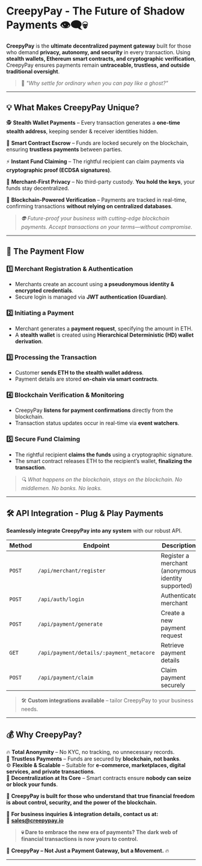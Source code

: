 # **CreepyPay - The Future of Shadow Payments** 👁‍🗨💀  

**CreepyPay** is the **ultimate decentralized payment gateway** built for those who demand **privacy, autonomy, and security** in every transaction. Using **stealth wallets, Ethereum smart contracts, and cryptographic verification**, CreepyPay ensures payments remain **untraceable, trustless, and outside traditional oversight**.  

> 💬 *"Why settle for ordinary when you can pay like a ghost?"*  

---

## **💡 What Makes CreepyPay Unique?**  

🕵️ **Stealth Wallet Payments** – Every transaction generates a **one-time stealth address**, keeping sender & receiver identities hidden.  

🔗 **Smart Contract Escrow** – Funds are locked securely on the blockchain, ensuring **trustless payments** between parties.  

⚡ **Instant Fund Claiming** – The rightful recipient can claim payments via **cryptographic proof (ECDSA signatures)**.  

🔐 **Merchant-First Privacy** – No third-party custody. **You hold the keys**, your funds stay decentralized.  

📡 **Blockchain-Powered Verification** – Payments are tracked in real-time, confirming transactions **without relying on centralized databases**.  

> *👽 Future-proof your business with cutting-edge blockchain payments. Accept transactions on your terms—without compromise.*  

---

## **📜 The Payment Flow**  

### 1️⃣ **Merchant Registration & Authentication**  
- Merchants create an account using **a pseudonymous identity & encrypted credentials**.  
- Secure login is managed via **JWT authentication (Guardian)**.  

### 2️⃣ **Initiating a Payment**  
- Merchant generates a **payment request**, specifying the amount in ETH.  
- A **stealth wallet** is created using **Hierarchical Deterministic (HD) wallet derivation**.  

### 3️⃣ **Processing the Transaction**  
- Customer **sends ETH to the stealth wallet address**.  
- Payment details are stored **on-chain via smart contracts**.  

### 4️⃣ **Blockchain Verification & Monitoring**  
- CreepyPay **listens for payment confirmations** directly from the blockchain.  
- Transaction status updates occur in real-time via **event watchers**.  

### 5️⃣ **Secure Fund Claiming**  
- The rightful recipient **claims the funds** using a cryptographic signature.  
- The smart contract releases ETH to the recipient’s wallet, **finalizing the transaction**.  

> *🔍 What happens on the blockchain, stays on the blockchain. No middlemen. No banks. No leaks.*  

---

## **🛠 API Integration - Plug & Play Payments**
**Seamlessly integrate CreepyPay into any system** with our robust API.  

| **Method** | **Endpoint** | **Description** |
|------------|-------------|-----------------|
| `POST` | `/api/merchant/register` | Register a merchant (anonymous identity supported) |
| `POST` | `/api/auth/login` | Authenticate merchant |
| `POST` | `/api/payment/generate` | Create a new payment request |
| `GET` | `/api/payment/details/:payment_metacore` | Retrieve payment details |
| `POST` | `/api/payment/claim` | Claim payment securely |

> 🛠 **Custom integrations available** – tailor CreepyPay to your business needs.  

---

## **💰 Why CreepyPay?**
🔥 **Total Anonymity** – No KYC, no tracking, no unnecessary records.  
🚀 **Trustless Payments** – Funds are secured by **blockchain, not banks**.  
⚙️ **Flexible & Scalable** – Suitable for **e-commerce, marketplaces, digital services, and private transactions**.  
🦇 **Decentralization at Its Core** – Smart contracts ensure **nobody can seize or block your funds**.  

🔮 **CreepyPay is built for those who understand that true financial freedom is about control, security, and the power of the blockchain.**  

📩 **For business inquiries & integration details, contact us at:**  
📧 **sales@creepypay.io**  

> **💀 Dare to embrace the new era of payments? The dark web of financial transactions is now yours to control.**  

🚀 **CreepyPay – Not Just a Payment Gateway, but a Movement.** 🔥  

---
